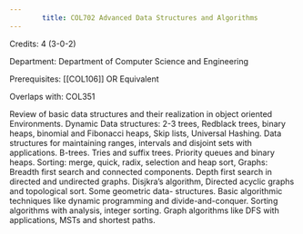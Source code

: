 ```yaml
---
        title: COL702 Advanced Data Structures and Algorithms
---
```

Credits: 4 (3-0-2)

Department: Department of Computer Science and Engineering

Prerequisites: [[COL106]] OR Equivalent

Overlaps with: COL351

Review of basic data structures and their realization in object oriented Environments. Dynamic Data structures: 2-3 trees, Redblack trees, binary heaps, binomial and Fibonacci heaps, Skip lists, Universal Hashing. Data structures for maintaining ranges, intervals and disjoint sets with applications. B-trees. Tries and suffix trees. Priority queues and binary heaps. Sorting: merge, quick, radix, selection and heap sort, Graphs: Breadth first search and connected components. Depth first search in directed and undirected graphs. Disjkra’s algorithm, Directed acyclic graphs and topological sort. Some geometric data- structures. Basic algorithmic techniques like dynamic programming and divide-and-conquer. Sorting algorithms with analysis, integer sorting. Graph algorithms like DFS with applications, MSTs and shortest paths.
